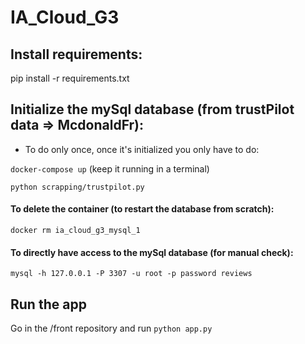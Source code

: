 # IA_Cloud_G3

## Install requirements:

pip install -r requirements.txt

## Initialize the mySql database (from trustPilot data => McdonaldFr):

- To do only once, once it's initialized you only have to do:

```docker-compose up``` (keep it running in a terminal)

```python scrapping/trustpilot.py ```

#### To delete the container (to restart the database  from scratch):

```docker rm ia_cloud_g3_mysql_1```

#### To directly have access to the mySql database (for manual check):

```mysql -h 127.0.0.1 -P 3307 -u root -p password reviews```

## Run the app

Go in the /front repository and run 
```python app.py```
